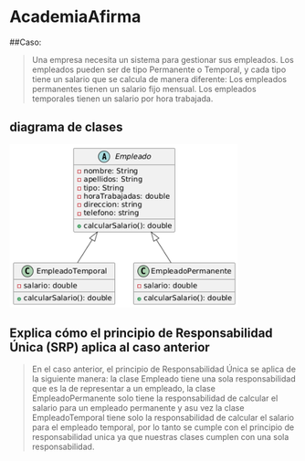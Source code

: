 # AcademiaAfirma

##Caso:
> Una empresa necesita un sistema para gestionar sus empleados. Los empleados pueden ser de tipo Permanente o Temporal, y cada tipo tiene un salario que se calcula de manera diferente:
> Los empleados permanentes tienen un salario fijo mensual.
> Los empleados temporales tienen un salario por hora trabajada.


## diagrama de clases 
<img src="diagrama.png" width="400" />

## Explica cómo el principio de Responsabilidad Única (SRP) aplica al caso anterior
> En el caso anterior, el principio de Responsabilidad Única se aplica de la siguiente manera: la clase Empleado tiene una sola responsabilidad que es la de representar a un empleado, la clase EmpleadoPermanente solo tiene la responsabilidad de calcular el salario para un empleado permanente y asu vez la clase EmpleadoTemporal tiene solo la responsabilidad de calcular el salario para el empleado temporal, por lo tanto se cumple con el principio de responsabilidad unica ya que nuestras clases cumplen con una sola responsabilidad.
